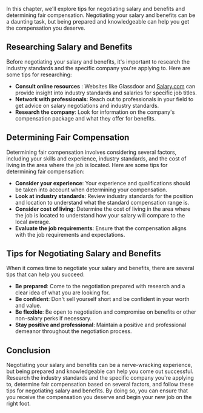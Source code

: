 
In this chapter, we'll explore tips for negotiating salary and benefits and determining fair compensation. Negotiating your salary and benefits can be a daunting task, but being prepared and knowledgeable can help you get the compensation you deserve.

Researching Salary and Benefits
-------------------------------

Before negotiating your salary and benefits, it's important to research the industry standards and the specific company you're applying to. Here are some tips for researching:

* **Consult online resources** : Websites like Glassdoor and [Salary.com](http://Salary.com) can provide insight into industry standards and salaries for specific job titles.
* **Network with professionals**: Reach out to professionals in your field to get advice on salary negotiations and industry standards.
* **Research the company**: Look for information on the company's compensation package and what they offer for benefits.

Determining Fair Compensation
-----------------------------

Determining fair compensation involves considering several factors, including your skills and experience, industry standards, and the cost of living in the area where the job is located. Here are some tips for determining fair compensation:

* **Consider your experience**: Your experience and qualifications should be taken into account when determining your compensation.
* **Look at industry standards**: Review industry standards for the position and location to understand what the standard compensation range is.
* **Consider cost of living**: Determine the cost of living in the area where the job is located to understand how your salary will compare to the local average.
* **Evaluate the job requirements**: Ensure that the compensation aligns with the job requirements and expectations.

Tips for Negotiating Salary and Benefits
----------------------------------------

When it comes time to negotiate your salary and benefits, there are several tips that can help you succeed:

* **Be prepared**: Come to the negotiation prepared with research and a clear idea of what you are looking for.
* **Be confident**: Don't sell yourself short and be confident in your worth and value.
* **Be flexible**: Be open to negotiation and compromise on benefits or other non-salary perks if necessary.
* **Stay positive and professional**: Maintain a positive and professional demeanor throughout the negotiation process.

Conclusion
----------

Negotiating your salary and benefits can be a nerve-wracking experience, but being prepared and knowledgeable can help you come out successful. Research the industry standards and the specific company you're applying to, determine fair compensation based on several factors, and follow these tips for negotiating salary and benefits. By doing so, you can ensure that you receive the compensation you deserve and begin your new job on the right foot.
